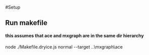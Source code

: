 #Setup

## Run makefile

#### this assumes that ace and mxgraph are in the same dir hierarchy
node ./Makefile.dryice.js normal --target ..\mxgraph\ace